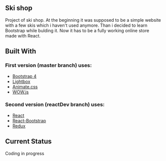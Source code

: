 ## Ski shop 

Project of ski shop. 
At the beginning it was supposed to be a simple website with a few skis which i haven't used anymore. 
Than i decided to learn Bootstrap while bulding it. Now it has to be a fully working online store made with React. 

## Built With

### First version (master branch) uses: 

- [Bootstrap 4](https://getbootstrap.com/)
- [Lightbox](https://lokeshdhakar.com/projects/lightbox2/)
- [Animate.css](https://daneden.github.io/animate.css/)
- [WOW.js](https://github.com/matthieua/WOW)

### Second version (reactDev branch) uses: 

- [React](https://reactjs.org/)
- [React-Bootstrap](https://react-bootstrap.github.io/)
- [Redux](https://redux.js.org/)


## Current Status

Coding in progress
